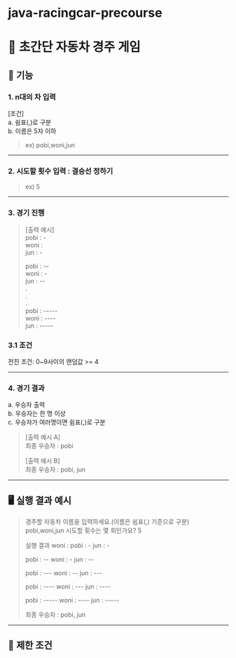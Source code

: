 # java-racingcar-precourse

# 🚗 초간단 자동차 경주 게임

## 🎁 기능
### 1. n대의 차 입력
[조건]  
a. 쉼표(,)로 구분  
b. 이름은 5자 이하
> ex) 
> pobi,woni,jun
---
### 2. 시도할 횟수 입력 : 결승선 정하기
> ex) 5
---
### 3. 경기 진행
> [출력 예시]  
> pobi : -  
> woni :  
> jun : -  
>
> pobi : --  
> woni : -  
> jun : --  
> .  
> .  
> .  
> pobi : -----  
> woni : ----  
> jun : -----  

### 3.1 조건  
전진 조건: 0~9사이의 랜덤값 >= 4

---
### 4. 경기 결과
a. 우승자 출력  
b. 우승자는 한 명 이상  
c. 우승자가 여러명이면 쉼표(,)로 구분
>[출력 예시 A]  
> 최종 우승자 : pobi
> 
> [출력 예시 B]  
> 최종 우승자 : pobi, jun
---
## 🖥️ 실행 결과 예시
>경주할 자동차 이름을 입력하세요.(이름은 쉼표(,) 기준으로 구분)
pobi,woni,jun
시도할 횟수는 몇 회인가요?
5
> 
> 실행 결과
> woni :
> pobi : -
> jun : -
> 
> pobi : --
> woni : -
> jun : --
> 
> pobi : ---
> woni : --
> jun : ---
> 
> pobi : ----
> woni : ---
> jun : ----
> 
> pobi : -----
> woni : ----
> jun : -----
> 
> 최종 우승자 : pobi, jun
---


## 🚨 제한 조건